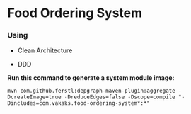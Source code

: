 # Food Ordering System

### Using 

  - Clean Architecture
  
  - DDD



**Run this command to generate a system module image:**

    mvn com.github.ferstl:depgraph-maven-plugin:aggregate -DcreateImage=true -DreduceEdges=false -Dscope=compile "-Dincludes=com.vakaks.food-ordering-system*:*"

